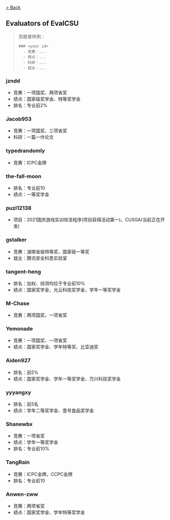 [> Back](./zh-simplify/CONTRIBUTION.md#pull-request-合并分支)

## Evaluators of EvalCSU

> 贡献者样例：
> 
> ```
> ### <your id>
>   - 竞赛：...
>   - 绩点：...
>   - 科研：...
>   - 就业：...
> ```
> <!-- 奖学金属于`绩点`类 -->


### jzndd

- 竞赛：一项国奖、两项省奖
- 绩点：国家级奖学金、特等奖学金
- 排名：专业前2%


### Jacob953

- 竞赛：一项国奖、三项省奖
- 科研：一篇一作论文

### typedrandomly

- 竞赛：ICPC金牌

### the-fall-moon

- 排名：专业前10
- 绩点：一等奖学金

### puzi12138

- 项目：2021国庆游戏实训攻坚程序(项目获得活动第一)，CUSGA(当前正在开发)

### gstalker

- 竞赛：湖南省级特等奖，国家级一等奖
- 就业：腾讯安全科恩实验室
  
### tangent-heng

- 排名：加权、综测均位于专业前10%
- 绩点：国家奖学金，光云科技奖学金，学年一等奖学金

### M-Chase

- 竞赛：两项国奖，一项省奖

### Yemonade

- 竞赛：一项国奖、一项省奖
- 绩点：国家奖学金、学年特等奖、比亚迪奖

### Aiden927

- 排名：前5%
- 绩点：国家奖学金、学年一等奖学金、万兴科技奖学金

### yyyangxy
- 排名：前5名
- 绩点：学年二等奖学金、壹号食品奖学金

### Shanewbx
- 竞赛：一项省奖
- 绩点：学年一等奖学金
- 排名：专业前10%

### TangRain
- 竞赛：ICPC金牌，CCPC金牌
- 排名：专业前10

### Anwen-zww
- 竞赛：两项省奖
- 绩点：国家奖学金、学年特等奖学金